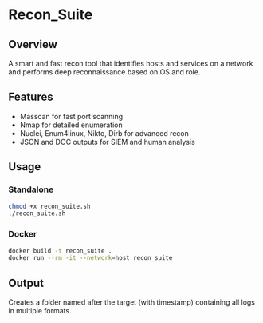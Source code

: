 
# Recon_Suite

## Overview
A smart and fast recon tool that identifies hosts and services on a network and performs deep reconnaissance based on OS and role.

## Features
- Masscan for fast port scanning
- Nmap for detailed enumeration
- Nuclei, Enum4linux, Nikto, Dirb for advanced recon
- JSON and DOC outputs for SIEM and human analysis

## Usage

### Standalone
```bash
chmod +x recon_suite.sh
./recon_suite.sh
```

### Docker
```bash
docker build -t recon_suite .
docker run --rm -it --network=host recon_suite
```

## Output
Creates a folder named after the target (with timestamp) containing all logs in multiple formats.
